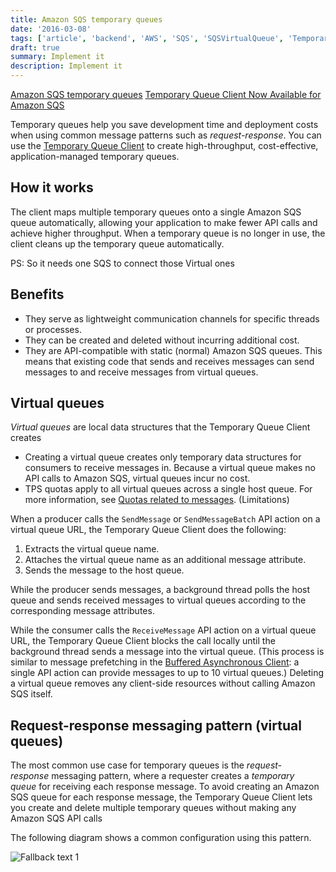 ```yaml
---
title: Amazon SQS temporary queues
date: '2016-03-08'
tags: ['article', 'backend', 'AWS', 'SQS', 'SQSVirtualQueue', 'TemporarySQS', 'websocket', 'read', 'withResume']
draft: true
summary: Implement it
description: Implement it
---
```



[Amazon SQS temporary queues](https://docs.aws.amazon.com/AWSSimpleQueueService/latest/SQSDeveloperGuide/sqs-temporary-queues.html)
[Temporary Queue Client Now Available for Amazon SQS](https://aws.amazon.com/about-aws/whats-new/2019/07/temporary-queue-client-now-available-for-amazon-sqs/)

Temporary queues help you save development time and deployment costs when using common message patterns such as _request-response_. You can use the [Temporary Queue Client](https://github.com/awslabs/amazon-sqs-java-temporary-queues-client) to create high-throughput, cost-effective, application-managed temporary queues.

## How it works

The client maps multiple temporary queues onto a single Amazon SQS queue automatically, allowing your application to make fewer API calls and achieve higher throughput. When a temporary queue is no longer in use, the client cleans up the temporary queue automatically.

PS: So it needs one SQS to connect those Virtual ones

## Benefits

-   They serve as lightweight communication channels for specific threads or processes.
-   They can be created and deleted without incurring additional cost.
-   They are API-compatible with static (normal) Amazon SQS queues. This means that existing code that sends and receives messages can send messages to and receive messages from virtual queues.

## Virtual queues

_Virtual queues_ are local data structures that the Temporary Queue Client creates

- Creating a virtual queue creates only temporary data structures for consumers to receive messages in. Because a virtual queue makes no API calls to Amazon SQS, virtual queues incur no cost.
-   TPS quotas apply to all virtual queues across a single host queue. For more information, see [Quotas related to messages](https://docs.aws.amazon.com/AWSSimpleQueueService/latest/SQSDeveloperGuide/quotas-messages.html). (Limitations)

When a producer calls the `SendMessage` or `SendMessageBatch` API action on a virtual queue URL, the Temporary Queue Client does the following:

1.  Extracts the virtual queue name.
2.  Attaches the virtual queue name as an additional message attribute.
3.  Sends the message to the host queue.

While the producer sends messages, a background thread polls the host queue and sends received messages to virtual queues according to the corresponding message attributes.

While the consumer calls the `ReceiveMessage` API action on a virtual queue URL, the Temporary Queue Client blocks the call locally until the background thread sends a message into the virtual queue. (This process is similar to message prefetching in the [Buffered Asynchronous Client](https://docs.aws.amazon.com/AWSSimpleQueueService/latest/SQSDeveloperGuide/sqs-client-side-buffering-request-batching.html): a single API action can provide messages to up to 10 virtual queues.) Deleting a virtual queue removes any client-side resources without calling Amazon SQS itself.

## Request-response messaging pattern (virtual queues)

The most common use case for temporary queues is the _request-response_ messaging pattern, where a requester creates a _temporary queue_ for receiving each response message. To avoid creating an Amazon SQS queue for each response message, the Temporary Queue Client lets you create and delete multiple temporary queues without making any Amazon SQS API calls

The following diagram shows a common configuration using this pattern.

![Fallback text 1](/static/assets/pasted-image-20221207212538.png)



